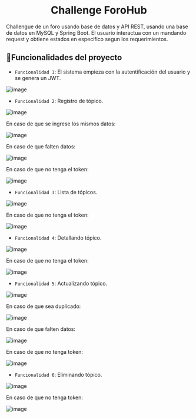 <h1 align="center"> Challenge ForoHub</h1>

Challengue de un foro usando base de datos y API REST, usando una base de datos en MySQL y Spring Boot. El usuario interactua con un mandando request y obtiene estados en especifico segun los requerimientos.

## :hammer:Funcionalidades del proyecto

- `Funcionalidad 1`: El sistema empieza con la autentificación del usuario y se genera un JWT.

![image](https://github.com/ARES-GOD/ChallengeForoHub/assets/56364299/69510187-baac-4b3a-8653-9b0f021a26fb)

-  `Funcionalidad 2`: Registro de tópico.

![image](https://github.com/ARES-GOD/ChallengeForoHub/assets/56364299/b1bb3a41-2b36-44ad-9afb-fb83faeeae91)

En caso de que se ingrese los mismos datos:

![image](https://github.com/ARES-GOD/ChallengeForoHub/assets/56364299/666fdf3a-0f97-4ec8-bac2-984441a9b653)

En caso de que falten datos:

![image](https://github.com/ARES-GOD/ChallengeForoHub/assets/56364299/0c74bfe8-b861-4d93-ab22-00d2424559fb)

En caso de que no tenga el token:

![image](https://github.com/ARES-GOD/ChallengeForoHub/assets/56364299/a0db5696-c01d-40aa-abcb-fb05595bef23)

-  `Funcionalidad 3`: Lista de tópicos.

![image](https://github.com/ARES-GOD/ChallengeForoHub/assets/56364299/794c93c6-1ed2-496a-b451-61fe326763b6)

En caso de que no tenga el token:

![image](https://github.com/ARES-GOD/ChallengeForoHub/assets/56364299/28cfb363-d109-4254-8eff-5ffe0a1be662)

-  `Funcionalidad 4`: Detallando tópico.

![image](https://github.com/ARES-GOD/ChallengeForoHub/assets/56364299/97c6068d-f4a3-4f35-a657-4c58ad9a6289)

En caso de que no tenga el token:

![image](https://github.com/ARES-GOD/ChallengeForoHub/assets/56364299/db78a855-8026-4109-886e-2e46df24e06b)

-  `Funcionalidad 5`: Actualizando tópico.

![image](https://github.com/ARES-GOD/ChallengeForoHub/assets/56364299/174d5cdc-a910-4078-8559-6df2e16a749b)

En caso de que sea duplicado:

![image](https://github.com/ARES-GOD/ChallengeForoHub/assets/56364299/f7c4b805-aced-464e-b1c2-25eb5604be04)

En caso de que falten datos:

![image](https://github.com/ARES-GOD/ChallengeForoHub/assets/56364299/105f17ec-f6ff-4205-83bc-2a3f0cc62786)

En caso de que no tenga token:

![image](https://github.com/ARES-GOD/ChallengeForoHub/assets/56364299/59c73999-35b6-41c0-ab2e-3b05ac125fba)

-  `Funcionalidad 6`: Eliminando tópico.

![image](https://github.com/ARES-GOD/ChallengeForoHub/assets/56364299/bf435b4a-5ca3-472c-9269-0c4b9e829110)

En caso de que no tenga token:

![image](https://github.com/ARES-GOD/ChallengeForoHub/assets/56364299/17f7e008-9a31-4be5-ba18-04c767be376a)






